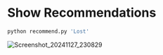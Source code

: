# Show Recommendations
```bash
python recommend.py 'Lost'
```
![Screenshot_20241127_230829](https://github.com/user-attachments/assets/c3fc9b29-ec19-4790-b550-31c20c566457)
